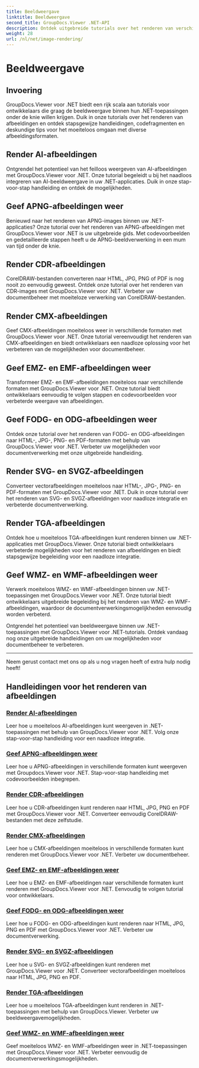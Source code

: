 ```yaml
---
title: Beeldweergave
linktitle: Beeldweergave
second_title: GroupDocs.Viewer .NET-API
description: Ontdek uitgebreide tutorials over het renderen van verschillende afbeeldingsformaten met GroupDocs.Viewer voor .NET. Van AI tot WMF leer naadloze integratie- en codeervoorbeelden.
weight: 28
url: /nl/net/image-rendering/
---
```


# Beeldweergave


## Invoering

GroupDocs.Viewer voor .NET biedt een rijk scala aan tutorials voor ontwikkelaars die graag de beeldweergave binnen hun .NET-toepassingen onder de knie willen krijgen. Duik in onze tutorials over het renderen van afbeeldingen en ontdek stapsgewijze handleidingen, codefragmenten en deskundige tips voor het moeiteloos omgaan met diverse afbeeldingsformaten.

## Render AI-afbeeldingen
Ontgrendel het potentieel van het feilloos weergeven van AI-afbeeldingen met GroupDocs.Viewer voor .NET. Onze tutorial begeleidt u bij het naadloos integreren van AI-beeldweergave in uw .NET-applicaties. Duik in onze stap-voor-stap handleiding en ontdek de mogelijkheden.

## Geef APNG-afbeeldingen weer
Benieuwd naar het renderen van APNG-images binnen uw .NET-applicaties? Onze tutorial over het renderen van APNG-afbeeldingen met GroupDocs.Viewer voor .NET is uw uitgebreide gids. Met codevoorbeelden en gedetailleerde stappen heeft u de APNG-beeldverwerking in een mum van tijd onder de knie.

## Render CDR-afbeeldingen
CorelDRAW-bestanden converteren naar HTML, JPG, PNG of PDF is nog nooit zo eenvoudig geweest. Ontdek onze tutorial over het renderen van CDR-images met GroupDocs.Viewer voor .NET. Verbeter uw documentbeheer met moeiteloze verwerking van CorelDRAW-bestanden.

## Render CMX-afbeeldingen
Geef CMX-afbeeldingen moeiteloos weer in verschillende formaten met GroupDocs.Viewer voor .NET. Onze tutorial vereenvoudigt het renderen van CMX-afbeeldingen en biedt ontwikkelaars een naadloze oplossing voor het verbeteren van de mogelijkheden voor documentbeheer.

## Geef EMZ- en EMF-afbeeldingen weer
Transformeer EMZ- en EMF-afbeeldingen moeiteloos naar verschillende formaten met GroupDocs.Viewer voor .NET. Onze tutorial biedt ontwikkelaars eenvoudig te volgen stappen en codevoorbeelden voor verbeterde weergave van afbeeldingen.

## Geef FODG- en ODG-afbeeldingen weer
Ontdek onze tutorial over het renderen van FODG- en ODG-afbeeldingen naar HTML-, JPG-, PNG- en PDF-formaten met behulp van GroupDocs.Viewer voor .NET. Verbeter uw mogelijkheden voor documentverwerking met onze uitgebreide handleiding.

## Render SVG- en SVGZ-afbeeldingen
Converteer vectorafbeeldingen moeiteloos naar HTML-, JPG-, PNG- en PDF-formaten met GroupDocs.Viewer voor .NET. Duik in onze tutorial over het renderen van SVG- en SVGZ-afbeeldingen voor naadloze integratie en verbeterde documentverwerking.

## Render TGA-afbeeldingen
Ontdek hoe u moeiteloos TGA-afbeeldingen kunt renderen binnen uw .NET-applicaties met GroupDocs.Viewer. Onze tutorial biedt ontwikkelaars verbeterde mogelijkheden voor het renderen van afbeeldingen en biedt stapsgewijze begeleiding voor een naadloze integratie.

## Geef WMZ- en WMF-afbeeldingen weer
Verwerk moeiteloos WMZ- en WMF-afbeeldingen binnen uw .NET-toepassingen met GroupDocs.Viewer voor .NET. Onze tutorial biedt ontwikkelaars uitgebreide begeleiding bij het renderen van WMZ- en WMF-afbeeldingen, waardoor de documentverwerkingsmogelijkheden eenvoudig worden verbeterd.

Ontgrendel het potentieel van beeldweergave binnen uw .NET-toepassingen met GroupDocs.Viewer voor .NET-tutorials. Ontdek vandaag nog onze uitgebreide handleidingen om uw mogelijkheden voor documentbeheer te verbeteren.

---

Neem gerust contact met ons op als u nog vragen heeft of extra hulp nodig heeft!
## Handleidingen voor het renderen van afbeeldingen
### [Render AI-afbeeldingen](./render-ai-images/)
Leer hoe u moeiteloos AI-afbeeldingen kunt weergeven in .NET-toepassingen met behulp van GroupDocs.Viewer voor .NET. Volg onze stap-voor-stap handleiding voor een naadloze integratie.
### [Geef APNG-afbeeldingen weer](./render-apng-images/)
Leer hoe u APNG-afbeeldingen in verschillende formaten kunt weergeven met Groupdocs.Viewer voor .NET. Stap-voor-stap handleiding met codevoorbeelden inbegrepen.
### [Render CDR-afbeeldingen](./render-cdr-images/)
Leer hoe u CDR-afbeeldingen kunt renderen naar HTML, JPG, PNG en PDF met GroupDocs.Viewer voor .NET. Converteer eenvoudig CorelDRAW-bestanden met deze zelfstudie.
### [Render CMX-afbeeldingen](./render-cmx-images/)
Leer hoe u CMX-afbeeldingen moeiteloos in verschillende formaten kunt renderen met GroupDocs.Viewer voor .NET. Verbeter uw documentbeheer.
### [Geef EMZ- en EMF-afbeeldingen weer](./render-emz-emf-images/)
Leer hoe u EMZ- en EMF-afbeeldingen naar verschillende formaten kunt renderen met GroupDocs.Viewer voor .NET. Eenvoudig te volgen tutorial voor ontwikkelaars.
### [Geef FODG- en ODG-afbeeldingen weer](./render-fodg-odg-images/)
Leer hoe u FODG- en ODG-afbeeldingen kunt renderen naar HTML, JPG, PNG en PDF met GroupDocs.Viewer voor .NET. Verbeter uw documentverwerking.
### [Render SVG- en SVGZ-afbeeldingen](./render-svg-svgz-images/)
Leer hoe u SVG- en SVGZ-afbeeldingen kunt renderen met GroupDocs.Viewer voor .NET. Converteer vectorafbeeldingen moeiteloos naar HTML, JPG, PNG en PDF.
### [Render TGA-afbeeldingen](./render-tga-images/)
Leer hoe u moeiteloos TGA-afbeeldingen kunt renderen in .NET-toepassingen met behulp van GroupDocs.Viewer. Verbeter uw beeldweergavemogelijkheden.
### [Geef WMZ- en WMF-afbeeldingen weer](./render-wmz-wmf-images/)
Geef moeiteloos WMZ- en WMF-afbeeldingen weer in .NET-toepassingen met GroupDocs.Viewer voor .NET. Verbeter eenvoudig de documentverwerkingsmogelijkheden.